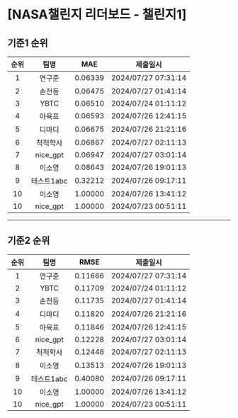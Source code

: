 # [NASA챌린지 리더보드 - 챌린지1]
## 기준1 순위
| 순위 | 팀명 | MAE | 제출일시 |
|:----:|:----:|:-----:|:----:|
| 1 | 연구준 | 0.06339 | 2024/07/27 07:31:14 |
| 2 | 손전등 | 0.06475 | 2024/07/27 01:41:14 |
| 3 | YBTC | 0.06510 | 2024/07/24 01:11:12 |
| 4 | 아육프 | 0.06593 | 2024/07/26 12:41:15 |
| 5 | 디마디 | 0.06675 | 2024/07/26 21:21:16 |
| 6 | 척척학사 | 0.06867 | 2024/07/27 02:11:13 |
| 7 | nice_gpt | 0.06947 | 2024/07/27 03:01:14 |
| 8 | 이소영 | 0.08643 | 2024/07/26 19:01:13 |
| 9 | 테스트1abc | 0.32212 | 2024/07/26 09:17:11 |
| 10 | 이소영 | 1.00000 | 2024/07/26 13:41:12 |
| 10 | nice_gpt | 1.00000 | 2024/07/23 00:51:11 |
___
## 기준2 순위
| 순위 | 팀명 | RMSE | 제출일시 |
|:----:|:----:|:-----:|:----:|
| 1 | 연구준 | 0.11666 | 2024/07/27 07:31:14 |
| 2 | YBTC | 0.11709 | 2024/07/24 01:11:12 |
| 3 | 손전등 | 0.11735 | 2024/07/27 01:41:14 |
| 4 | 디마디 | 0.11820 | 2024/07/26 21:21:16 |
| 5 | 아육프 | 0.11846 | 2024/07/26 12:41:15 |
| 6 | nice_gpt | 0.12228 | 2024/07/27 03:01:14 |
| 7 | 척척학사 | 0.12448 | 2024/07/27 02:11:13 |
| 8 | 이소영 | 0.13513 | 2024/07/26 19:01:13 |
| 9 | 테스트1abc | 0.40080 | 2024/07/26 09:17:11 |
| 10 | 이소영 | 1.00000 | 2024/07/26 13:41:12 |
| 10 | nice_gpt | 1.00000 | 2024/07/23 00:51:11 |
